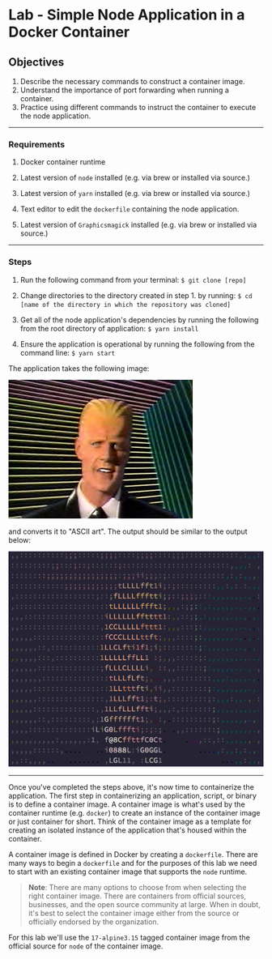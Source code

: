 # Lab - Simple Node Application in a Docker Container

## **Objectives**

1. Describe the necessary commands to construct a container image.
1. Understand the importance of port forwarding when running a
container.
1. Practice using different commands to instruct the container to
execute the node application.

-------------------------------------------------

### **Requirements**

1. Docker container runtime

1. Latest version of `node` installed (e.g. via brew or installed via
source.)

1. Latest version of `yarn` installed (e.g. via brew or installed via
source.)

1. Text editor to edit the `dockerfile` containing the node application.

1. Latest version of `Graphicsmagick` installed (e.g. via brew
or installed via source.)

-------------------------------------------------

### **Steps**

1. Run the following command from your terminal:
  `$ git clone [repo]`

1. Change directories to the directory created in step 1. by
running:
  `$ cd [name of the directory in which the repository was cloned]`

1. Get all of the node application's dependencies by running the following
from the root directory of application:
  `$ yarn install`

1. Ensure the application is operational by running the following from the
command line:
  `$ yarn start`

The application takes the following image:

![Max Headroom](maxheadroom.jpg)

and converts it to "ASCII art". The output should be similar to the output
below:

![Max Headroom](maxheadroom_ASCII.png)

-------------------------------------------------

Once you've completed the steps above, it's now time to containerize the
application. The first step in containerizing an application, script, or
binary is to define a container image. A container image is what's used by
the container runtime (e.g. `docker`) to create an instance of the
container image or just container for short. Think of the container image
as a template for creating an isolated instance of the application that's
housed within the container.

A container image is defined in Docker by creating a `dockerfile`. There
are many ways to begin a `dockerfile` and for the purposes of this lab we
need to start with an existing container image that supports the `node`
runtime.

> **Note**: There are many options to choose from when selecting the right 
> container image. There are containers from official sources, businesses,
> and the open source community at large. When in doubt, it's best to
> select the container image either from the source or officially endorsed
> by the organization.

For this lab we'll use the `17-alpine3.15` tagged container image from the
official source for `node` of the container image.
